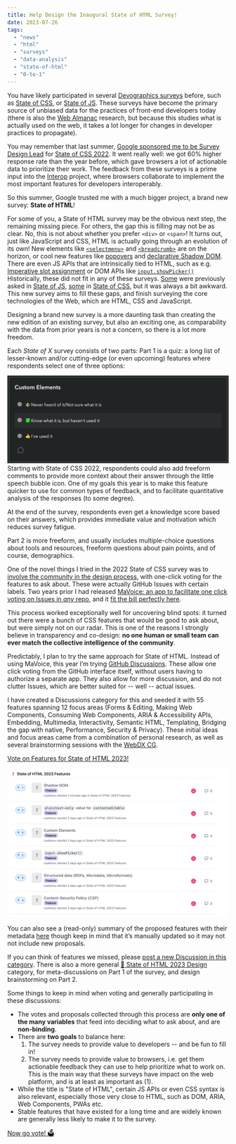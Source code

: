 ```yaml
---
title: Help Design the Inaugural State of HTML Survey!
date: 2023-07-26
tags:
  - "news"
  - "html"
  - "surveys"
  - "data-analysis"
  - "state-of-html"
  - "0-to-1"
---
```


You have likely participated in several [Devographics surveys](https://survey.devographics.com/en-US) before,
such as [State of CSS](https://stateofcss.com/en-us/), or [State of JS](https://stateofjs.com/en-us/).
These surveys have become the primary source of unbiased data for the practices of front-end developers today
(there is also the [Web Almanac](https://almanac.httparchive.org/) research, but because this studies what is actually used on the web, it takes a lot longer for changes in developer practices to propagate).

You may remember that last summer, [Google sponsored me to be Survey Design Lead](/blog/2022/07/help-design-the-state-of-css-survey-2022/) for [State of CSS 2022](https://survey.devographics.com/en-US/survey/state-of-css/2022).
It went really well: we got 60% higher response rate than the year before, which gave browsers a lot of actionable data to prioritize their work.
The feedback from these surveys is a prime input into the [Interop](https://web.dev/interop-2023/) project,
where browsers collaborate to implement the most important features for developers interoperably.

So this summer, Google trusted me with a much bigger project, a brand new survey: **State of HTML**!

<!-- more -->

For some of you, a State of HTML survey may be the obvious next step, the remaining missing piece.
For others, the gap this is filling may not be as clear.
No, this is not about whether you prefer `<div>` or `<span>`!
It turns out, just like JavaScript and CSS, HTML is actually going through an evolution of its own!
New elements like [`<selectmenu>`](https://github.com/Devographics/surveys/discussions/95) and [`<breadcrumb>`](https://github.com/Devographics/surveys/discussions/116) are on the horizon, or cool new features like [popovers](https://github.com/Devographics/surveys/discussions/138) and [declarative Shadow DOM](https://github.com/Devographics/surveys/discussions/100).
There are even JS APIs that are intrinsically tied to HTML, such as e.g. [Imperative slot assignment](https://github.com/Devographics/surveys/discussions/98)
or DOM APIs like [`input.showPicker()`](https://github.com/Devographics/surveys/discussions/153)
Historically, these did not fit in any of these surveys.
[Some](https://2022.stateofjs.com/en-US/features/browser-apis/#custom_elements) were previously asked in [State of JS](https://stateofjs.com/), [some](https://2021.stateofcss.com/en-US/features/accessibility/#tabindex) in [State of CSS](https://stateofcss.com/), but it was always a bit awkward.
This new survey aims to fill these gaps, and finish surveying the core technologies of the Web, which are HTML, CSS and JavaScript.

Designing a brand new survey is a more daunting task than creating the new edition of an existing survey,
but also an exciting one, as comparability with the data from prior years is not a concern,
so there is a lot more freedom.

Each *State of X* survey consists of two parts:
Part 1 is a quiz: a long list of lesser-known and/or cutting-edge (or even upcoming) features where respondents select one of three options:

![Screenshot of question saying "Custom Elements" with answers 🤷 Never heard of it/Not sure what it is, ✅ Know what it is, but haven't used it, 👍 I've used it](images/feature-example.png)
Starting with State of CSS 2022, respondents could also add freeform comments to provide more context about their answer through the little speech bubble icon.
One of my goals this year is to make this feature quicker to use for common types of feedback,
and to facilitate quantitative analysis of the responses (to some degree).

At the end of the survey, respondents even get a knowledge score based on their answers,
which provides immediate value and motivation which reduces survey fatigue.

Part 2 is more freeform, and usually includes multiple-choice questions about tools and resources, freeform questions about pain points, and of course, demographics.


One of the novel things I tried in the 2022 State of CSS survey was to [involve the community in the design process](/blog/2022/07/help-design-the-state-of-css-survey-2022/),
with one-click voting for the features to ask about.
These were actually GitHub Issues with certain labels.
Two years prior I had released [MaVoice: an app to facilitate one click voting on Issues in *any* repo](/blog/2020/07/releasing-mavoice-a-free-app-to-vote-on-repo-issues/),
and it [fit the bill perfectly here](https://projects.verou.me/mavoice/?repo=devographics/surveys&labels=State%20of%20CSS%202022).

This process worked exceptionally well for uncovering blind spots: it turned out there were a bunch of CSS features that would be good to ask about, but were simply not on our radar.
This is one of the reasons I strongly believe in transparency and co-design: **no one human or small team can ever match the collective intelligence of the community**.

Predictably, I plan to try the same approach for State of HTML.
Instead of using MaVoice, this year I’m trying [GitHub Discussions](https://github.com/features/discussions).
These allow one click voting from the GitHub interface itself,
without users having to authorize a separate app.
They also allow for more discussion, and do not clutter Issues, which are better suited for -- well -- actual issues.

I have created a Discussions category for this and seeded it with 55 features spanning 12 focus areas (Forms & Editing, Making Web Components, Consuming Web Components, ARIA & Accessibility APIs, Embedding, Multimedia, Interactivity, Semantic HTML, Templating, Bridging the gap with native, Performance, Security & Privacy).
These initial ideas and focus areas came from a combination of personal research, as well as several brainstorming sessions with the [WebDX CG](https://www.w3.org/community/webdx/).

<a class="call-to-action" href="https://github.com/Devographics/surveys/discussions/categories/state-of-html-2023-features">Vote on Features for State of HTML 2023!</a>

![Screenshot of list of discussions](images/discussions.png)

You can also see a (read-only) summary of the proposed features with their metadata [here](https://coda.io/@leaverou/html-features)
though keep in mind that it’s manually updated so it may not not include new proposals.

If you can think of features we missed, please [post a new Discussion in this category](https://github.com/Devographics/surveys/discussions/new?category=state-of-html-2023-features).
There is also a more general [💬 State of HTML 2023 Design](https://github.com/Devographics/surveys/discussions/categories/state-of-html-2023-design) category,
for meta-discussions on Part 1 of the survey, and design brainstorming on Part 2.

Some things to keep in mind when voting and generally participating in these discussions:
- The votes and proposals collected through this process are **only one of the many variables** that feed into deciding what to ask about, and are **non-binding**.
- There are **two goals** to balance here:
	1. The survey needs to provide value to developers -- and be fun to fill in!
	2. The survey needs to provide value to browsers, i.e. get them actionable feedback they can use to help prioritize what to work on. This is the main way that these surveys have impact on the web platform, and is at least as important as (1).
- While the title is "State of HTML", certain JS APIs or even CSS syntax is also relevant, especially those very close to HTML, such as DOM, ARIA, Web Components, PWAs etc.
- Stable features that have existed for a long time and are widely known are generally less likely to make it to the survey.

<a class="call-to-action" href="https://github.com/Devographics/surveys/discussions/categories/state-of-html-2023-features">Now go vote! 🗳</a>
